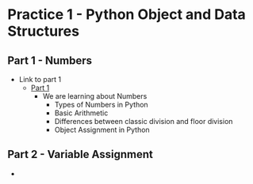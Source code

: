 # Practice 1 - Python Object and Data Structures

## Part 1 - Numbers
* Link to part 1
  - [Part 1](part_1.ipynb)
    - We are learning about Numbers
      - Types of Numbers in Python
      - Basic Arithmetic
      - Differences between classic division and floor division
      - Object Assignment in Python
## Part 2 - Variable Assignment
* 